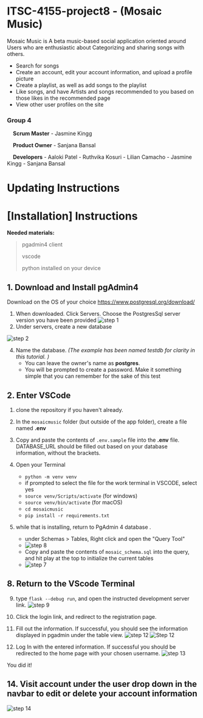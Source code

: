 # ITSC-4155-project8 - (Mosaic Music)
Mosaic Music is A beta music-based social application oriented around Users who are enthusiastic about Categorizing and sharing songs with others.
- Search for songs
- Create an account, edit your account information, and upload a profile picture
- Create a playlist, as well as add songs to the playlist
- Like songs, and have Artists and songs recommended to you based on those likes in the recommended page
- View other user profiles on the site 


### Group 4 
&nbsp;&nbsp;&nbsp;&nbsp;**Scrum Master**
    - Jasmine Kingg

&nbsp;&nbsp;&nbsp;&nbsp;**Product Owner**
    - Sanjana Bansal

&nbsp;&nbsp;&nbsp;&nbsp;**Developers**
    - Aaloki Patel
    - Ruthvika Kosuri
    - Lilian Camacho
    - Jasmine Kingg
    - Sanjana Bansal


# Updating Instructions


# [Installation] Instructions
**Needed materials:**
> pgadmin4 client
> 
> vscode
> 
> python installed on your device


## 1. Download and Install pgAdmin4
Download on the OS of your choice
https://www.postgresql.org/download/
1. When downloaded. Click Servers. Choose the PostgresSql server version you have been provided
![step 1](https://imgur.com/DndDxmB.png)
2. Under servers, create a new database

![step 2](https://imgur.com/dGOMLYg.png)

4. Name the database. _(The example has been named testdb for clarity in this tutorial. )_
   - You can leave the owner's name as **postgres**.
   - You will be prompted to create a password. Make it something simple that you can remember for the sake of this test

 ## 2. Enter VSCode 
1. clone the repository if you haven't already.
2. In the `mosaicmusic` folder (but outside of the app folder), create a file named **.env**

4. Copy and paste the contents of `.env.sample` file into the **.env** file. DATABASE_URL should be filled out based on your database information, without the brackets.

6. Open your Terminal
     - `python -m venv venv`
     - if prompted to select the file for the work terminal in VSCODE, select yes
     - `source venv/Scripts/activate` (for windows)
     - `source venv/bin/activate` (for macOS)
     - `cd mosaicmusic`
     - `pip install -r requirements.txt`

7. while that is installing, return to PgAdmin 4 database .
   - under Schemas > Tables, Right click and open the "Query Tool"
   - ![step 8](https://imgur.com/cS1EIph.png)
   - Copy and paste the contents of `mosaic_schema.sql` into the query, and hit play at the top to initialize the current tables
   - ![step 7](https://imgur.com/33KpLkK.png)
  
## 8. Return to the VScode Terminal
9. type `flask --debug run`, and open the instructed development server link.
![step 9](https://imgur.com/fQnK4US.png)


11. Click the login link, and redirect to the registration page.
12. Fill out the information. If successful, you should see the information displayed in pgadmin under the table view.
![step 12](https://imgur.com/hAvRNY2.png)
![Step 12](https://imgur.com/op9qSxG.png)



13. Log In with the entered information. If successful you should be redirected to the home page with your chosen username.
![step 13](https://imgur.com/snjASNP.png)

You did it!


## 14. Visit account under the user drop down in the navbar to edit or delete your account information

![step 14](https://imgur.com/rfS8kON.png) 
